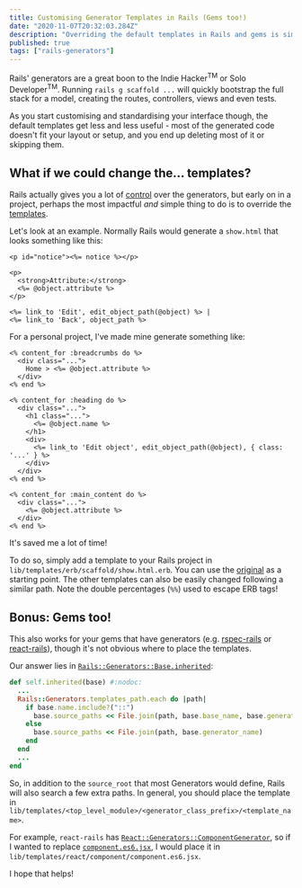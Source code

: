```yaml
---
title: Customising Generator Templates in Rails (Gems too!)
date: "2020-11-07T20:32:03.284Z"
description: "Overriding the default templates in Rails and gems is simple and impactful early on in a project. Find out how."
published: true
tags: ["rails-generators"]
---
```


Rails' generators are a great boon to the Indie Hacker<sup>TM</sup> or Solo Developer<sup>TM</sup>. Running `rails g scaffold ...` will quickly bootstrap the full stack for a model, creating the routes, controllers, views and even tests.

As you start customising and standardising your interface though, the default templates get less and less useful - most of the generated code doesn't fit your layout or setup, and you end up deleting most of it or skipping them.

## What if we could change the... templates?

Rails actually gives you a lot of [control](https://guides.rubyonrails.org/generators.html) over the generators, but early on in a project, perhaps the most impactful _and_ simple thing to do is to override the [templates](https://guides.rubyonrails.org/generators.html#customizing-your-workflow-by-changing-generators-templates).

Let's look at an example. Normally Rails would generate a `show.html` that looks something like this:

```erb
<p id="notice"><%= notice %></p>

<p>
  <strong>Attribute:</strong>
  <%= @object.attribute %>
</p>

<%= link_to 'Edit', edit_object_path(@object) %> |
<%= link_to 'Back', object_path %>
```

For a personal project, I've made mine generate something like:

```erb
<% content_for :breadcrumbs do %>
  <div class="...">
    Home > <%= @object.attribute %>
  </div>
<% end %>

<% content_for :heading do %>
  <div class="...">
    <h1 class="...">
      <%= @object.name %>
    </h1>
    <div>
      <%= link_to 'Edit object', edit_object_path(@object), { class: '...' } %>
    </div>
  </div>
<% end %>

<% content_for :main_content do %>
  <div class="...">
    <%= @object.attribute %>
  </div>
<% end %>
```

It's saved me a lot of time!

To do so, simply add a template to your Rails project in `lib/templates/erb/scaffold/show.html.erb`. You can use the [original](https://github.com/rails/rails/blob/master/railties/lib/rails/generators/erb/scaffold/templates/show.html.erb.tt) as a starting point. The other templates can also be easily changed following a similar path. Note the double percentages (`%%`) used to escape ERB tags!

## Bonus: Gems too!

This also works for your gems that have generators (e.g. [rspec-rails](https://github.com/rspec/rspec-rails) or [react-rails](https://github.com/reactjs/react-rails)), though it's not obvious where to place the templates.

Our answer lies in [`Rails::Generators::Base.inherited`](https://github.com/rails/rails/blob/master/railties/lib/rails/generators/base.rb):

```ruby
def self.inherited(base) #:nodoc:
  ...
  Rails::Generators.templates_path.each do |path|
    if base.name.include?("::")
      base.source_paths << File.join(path, base.base_name, base.generator_name)
    else
      base.source_paths << File.join(path, base.generator_name)
    end
  end
  ...
end
```

So, in addition to the `source_root` that most Generators would define, Rails will also search a few extra paths. In general, you should place the template in `lib/templates/<top_level_module>/<generator_class_prefix>/<template_name>`.

For example, `react-rails` has [`React::Generators::ComponentGenerator`](https://github.com/reactjs/react-rails/blob/master/lib/generators/react/component_generator.rb), so if I wanted to replace [`component.es6.jsx`](https://github.com/reactjs/react-rails/blob/master/lib/generators/templates/component.es6.jsx), I would place it in `lib/templates/react/component/component.es6.jsx`.

I hope that helps!
